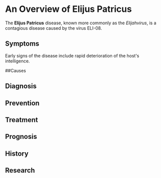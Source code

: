 # An Overview of Elijus Patricus
The **Elijus Patricus** disease, known more commonly as the *Elijahvirus*, is a contagious disease caused by the virus ELI-08.

## Symptoms
Early signs of the disease include rapid deterioration of the host's intelligence. 

##Causes

## Diagnosis

## Prevention

## Treatment

## Prognosis

## History

## Research
